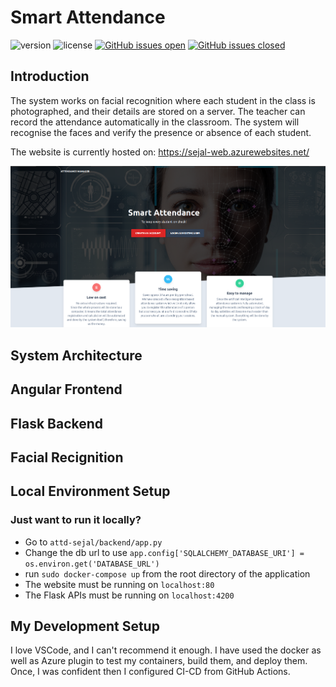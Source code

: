 # Smart Attendance
![version](https://img.shields.io/badge/version-1.1.0-blue.svg) 
![license](https://img.shields.io/badge/license-MIT-blue.svg) 
<a href="https://github.com/octajune/att-sejal/issues?q=is%3Aopen+is%3Aissue" target="_blank"> ![GitHub issues open](https://img.shields.io/github/issues/creativetimofficial/notus-angular.svg)</a> 
<a href="[https://github.com/octajune/att-sejal](https://github.com/octajune/att-sejal/issues?q=is%3Aissue+is%3Aclosed" target="_blank">![GitHub issues closed](https://img.shields.io/github/issues-closed-raw/creativetimofficial/notus-angular.svg)</a>

## Introduction
 
The system works on facial recognition where each student in the class is photographed, and their details are stored on a server. The
teacher can record the attendance automatically in the classroom. The system will recognise the faces and verify the presence or
absence of each student. 

The website is currently hosted on: https://sejal-web.azurewebsites.net/ 

![alt text](images/landing.png "Attendance Manager")


## System Architecture


## Angular Frontend

## Flask Backend

## Facial Recignition

## 

## Local Environment Setup

### Just want to run it locally?
- Go to `attd-sejal/backend/app.py`
- Change the db url to use `app.config['SQLALCHEMY_DATABASE_URI'] = os.environ.get('DATABASE_URL')`
- run `sudo docker-compose up` from the root directory of the application
- The website must be running on `localhost:80`
- The Flask APIs must be running on `localhost:4200`

## My Development Setup

I love VSCode, and I can't recommend it enough. I have used the docker as well as Azure plugin to test my containers, build them, and deploy them. Once, I was confident then I configured CI-CD from GitHub Actions.
